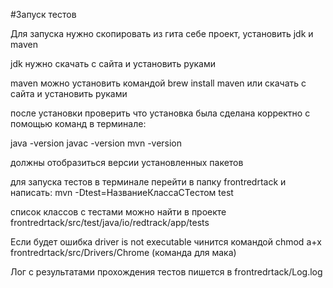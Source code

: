 #Запуск тестов 

Для запуска нужно скопировать из гита себе проект, установить jdk  и maven

jdk нужно скачать с сайта и установить руками

maven можно установить командой brew install maven или скачать с сайта и установить руками

после установки проверить что установка была сделана корректно с помощью команд в терминале:

java -version
javac -version
mvn -version

должны отобразиться версии установленных пакетов

для запуска тестов в терминале перейти в папку frontredrtack и написать:
mvn -Dtest=НазваниеКлассаСТестом test

список классов с тестами можно найти в проекте frontredrtack/src/test/java/io/redtrack/app/tests

Если будет ошибка driver is not executable чинится командой chmod a+x frontredrtack/src/Drivers/Chrome (команда для мака)


Лог с результатами прохождения тестов пишется в frontredrtack/Log.log
